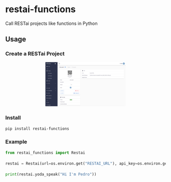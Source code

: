 # restai-functions

Call RESTai projects like functions in Python

## Usage

### Create a RESTai Project
<div align="center">
  <img src="https://raw.githubusercontent.com/apocas/restai-functions/master/readme/assets/project.png"  alt="RESTai Project" width="50%"/>
</div>

### Install
```bash
pip install restai-functions
```

### Example
```python
from restai_functions import Restai

restai = Restai(url=os.environ.get("RESTAI_URL"), api_key=os.environ.get("RESTAI_KEY"), auto_load=True)

print(restai.yoda_speak("Hi I'm Pedro"))

```
